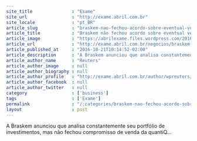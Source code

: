 ```yaml
---
site_title               : "Exame"
site_url                 : "http://exame.abril.com.br"
site_locale              : "pt_BR"
article_slug             : "braskem-nao-fechou-acordo-sobre-eventual-venda-da-quantiq"
article_title            : "Braskem não fechou acordo sobre eventual venda da quantiQ"
article_image            : "https://abrilexame.files.wordpress.com/2016/09/size_960_16_9_08-braskem54.jpg?quality=70&strip=all&w=960"
article_url              : "http://exame.abril.com.br/negocios/braskem-nao-fechou-acordo-sobre-eventual-venda-da-quantiq/"
article_published_at     : "2016-10-21T10:14:52-02:00"
article_description      : "A Braskem anunciou que analisa constantemente seu portfólio de investimentos, mas não fechou compromisso de venda da quantiQ..."
article_author_name      : "Reuters"
article_author_image     : null
article_author_biography : null
article_author_profile   : "http://exame.abril.com.br/author/wpreuters/"
article_author_facebook  : null
article_author_twitter   : null
category                 : ['business']
tags                     : ['Exame']
permalink                : "/:categories/braskem-nao-fechou-acordo-sobre-eventual-venda-da-quantiq/"
layout                   : post
---
```


A Braskem anunciou que analisa constantemente seu portfólio de investimentos, mas não fechou compromisso de venda da quantiQ...
